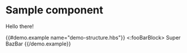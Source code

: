 # Sample component

<p>Hello there!</p>
<DocsDemo as |demo|>
    {{#demo.example name="demo-structure.hbs"}}
        <SampleComponent @fooBar="What is this?!">
            <:fooBarBlock>
                Super BazBar
            </:fooBarBlock>
        </SampleComponent>
    {{/demo.example}}
    <DocsSnippet @name="demo-structure.hbs"/>
</DocsDemo>